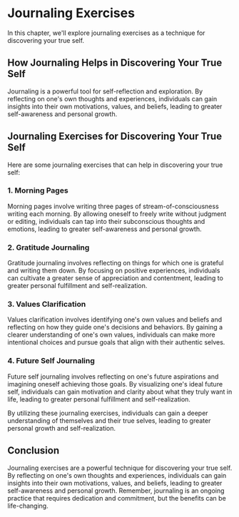 # Journaling Exercises

In this chapter, we'll explore journaling exercises as a technique for discovering your true self.

How Journaling Helps in Discovering Your True Self
--------------------------------------------------

Journaling is a powerful tool for self-reflection and exploration. By reflecting on one's own thoughts and experiences, individuals can gain insights into their own motivations, values, and beliefs, leading to greater self-awareness and personal growth.

Journaling Exercises for Discovering Your True Self
---------------------------------------------------

Here are some journaling exercises that can help in discovering your true self:

### 1. Morning Pages

Morning pages involve writing three pages of stream-of-consciousness writing each morning. By allowing oneself to freely write without judgment or editing, individuals can tap into their subconscious thoughts and emotions, leading to greater self-awareness and personal growth.

### 2. Gratitude Journaling

Gratitude journaling involves reflecting on things for which one is grateful and writing them down. By focusing on positive experiences, individuals can cultivate a greater sense of appreciation and contentment, leading to greater personal fulfillment and self-realization.

### 3. Values Clarification

Values clarification involves identifying one's own values and beliefs and reflecting on how they guide one's decisions and behaviors. By gaining a clearer understanding of one's own values, individuals can make more intentional choices and pursue goals that align with their authentic selves.

### 4. Future Self Journaling

Future self journaling involves reflecting on one's future aspirations and imagining oneself achieving those goals. By visualizing one's ideal future self, individuals can gain motivation and clarity about what they truly want in life, leading to greater personal fulfillment and self-realization.

By utilizing these journaling exercises, individuals can gain a deeper understanding of themselves and their true selves, leading to greater personal growth and self-realization.

Conclusion
----------

Journaling exercises are a powerful technique for discovering your true self. By reflecting on one's own thoughts and experiences, individuals can gain insights into their own motivations, values, and beliefs, leading to greater self-awareness and personal growth. Remember, journaling is an ongoing practice that requires dedication and commitment, but the benefits can be life-changing.
